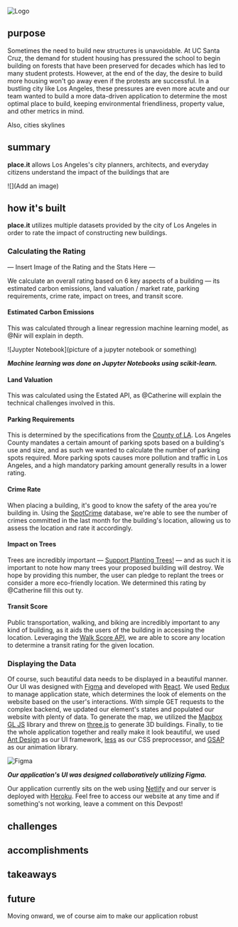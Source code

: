 ![Logo](https://user-images.githubusercontent.com/32719891/77843924-9ccc9200-7156-11ea-8e5e-73d4f9d47da4.png)

## purpose

Sometimes the need to build new structures is unavoidable. At UC Santa Cruz, the demand for student housing has pressured the school to begin building on forests that have been preserved for decades which has led to many student protests. However, at the end of the day, the desire to build more housing won't go away even if the protests are successful. In a bustling city like Los Angeles, these pressures are even more acute and our team wanted to build a more data-driven application to determine the most optimal place to build, keeping environmental friendliness, property value, and other metrics in mind. 

Also, cities skylines

## summary
**place.it** allows Los Angeles's city planners, architects, and everyday citizens understand the impact of the buildings that are 

![](Add an image)

## how it's built


**place.it** utilizes multiple datasets provided by the city of Los Angeles in order to rate the impact of constructing new buildings. 

### Calculating the Rating

— Insert Image of the Rating and the Stats Here —

We calculate an overall rating based on 6 key aspects of a building — its estimated carbon emissions, land valuation / market rate, parking requirements, crime rate, impact on trees, and transit score.

#### Estimated Carbon Emissions

This was calculated through a linear regression machine learning model, as @Nir will explain in depth.

![Juypter Notebook](picture of a jupyter notebook or something)

___Machine learning was done on Jupyter Notebooks using scikit-learn.___


#### Land Valuation

This was calculated using the Estated API, as @Catherine will explain the technical challenges involved in this.

#### Parking Requirements

This is determined by the specifications from the [County of LA](https://library.municode.com/ca/los_angeles_county/codes/code_of_ordinances?nodeId=TIT22PLZO_DIV6DEST_CH22.112PA). Los Angeles County mandates a certain amount of parking spots based on a building's use and size, and as such we wanted to calculate the number of parking spots required. More parking spots causes more pollution and traffic in Los Angeles, and a high mandatory parking amount generally results in a lower rating.

#### Crime Rate

When placing a building, it's good to know the safety of the area you're building in. Using the [SpotCrime](https://spotcrime.com) database, we're able to see the number of crimes committed in the last month for the building's location, allowing us to assess the location and rate it accordingly.

#### Impact on Trees

Trees are incredibly important — [Support Planting Trees!](https://teamtrees.org) — and as such it is important to note how many trees your proposed building will destroy. We hope by providing this number, the user can pledge to replant the trees or consider a more eco-friendly location. We determined this rating by @Catherine fill this out ty.

#### Transit Score

Public transportation, walking, and biking are incredibly important to any kind of building, as it aids the users of the building in accessing the location. Leveraging the [Walk Score API](https://walkscore.com), we are able to score any location to determine a transit rating for the given location.


### Displaying the Data

Of course, such beautiful data needs to be displayed in a beautiful manner. Our UI was designed with [Figma](https://www.figma.com/file/u1RcjhQK1W572SM5c3fONY/La-Hacks-2020?node-id=0%3A1) and developed with [React](https://reactjs.org/). We used [Redux](https://redux.js.org/) to manage application state, which determines the look of elements on the website based on the user's interactions. With simple GET requests to the complex backend, we updated our element's states and populated our website with plenty of data. To generate the map, we utilized the [Mapbox GL JS](https://www.mapbox.com/) library and threw on [three.js](https://threejs.org/) to generate 3D buildings. Finally, to tie the whole application together and really make it look beautiful, we used [Ant Design](https://ant.design/) as our UI framework, [less](http://lesscss.org/) as our CSS preprocessor, and [GSAP](https://greensock.com/gsap/) as our animation library.

![Figma](https://user-images.githubusercontent.com/32719891/77843714-d00e2180-7154-11ea-9189-166408094a48.png)

___Our application's UI was designed collaboratively utilizing Figma.___

Our application currently sits on the web using [Netlify](https://www.netlify.com/) and our server is deployed with [Heroku](https://www.heroku.com/). Feel free to access our website at any time and if something's not working, leave a comment on this Devpost!

## challenges

## accomplishments

## takeaways

## future

Moving onward, we of course aim to make our application robust
